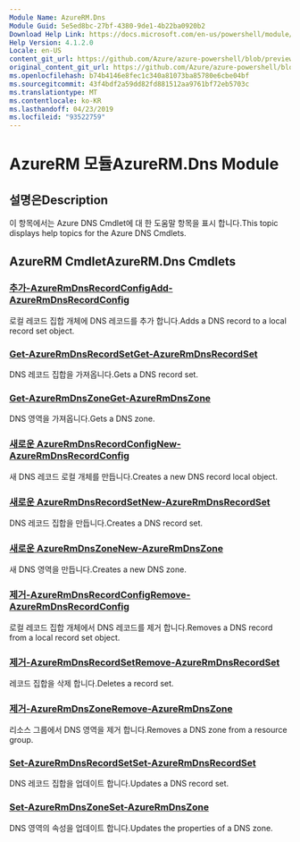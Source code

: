 ```yaml
---
Module Name: AzureRM.Dns
Module Guid: 5e5ed8bc-27bf-4380-9de1-4b22ba0920b2
Download Help Link: https://docs.microsoft.com/en-us/powershell/module/azurerm.dns
Help Version: 4.1.2.0
Locale: en-US
content_git_url: https://github.com/Azure/azure-powershell/blob/preview/src/ResourceManager/Dns/Commands.Dns/help/AzureRM.DNS.md
original_content_git_url: https://github.com/Azure/azure-powershell/blob/preview/src/ResourceManager/Dns/Commands.Dns/help/AzureRM.DNS.md
ms.openlocfilehash: b74b4146e8fec1c340a81073ba85780e6cbe04bf
ms.sourcegitcommit: 43f4bdf2a59dd82fd881512aa9761bf72eb5703c
ms.translationtype: MT
ms.contentlocale: ko-KR
ms.lasthandoff: 04/23/2019
ms.locfileid: "93522759"
---
```

# <span data-ttu-id="3ca15-101">AzureRM 모듈</span><span class="sxs-lookup"><span data-stu-id="3ca15-101">AzureRM.Dns Module</span></span>
## <span data-ttu-id="3ca15-102">설명은</span><span class="sxs-lookup"><span data-stu-id="3ca15-102">Description</span></span>
<span data-ttu-id="3ca15-103">이 항목에서는 Azure DNS Cmdlet에 대 한 도움말 항목을 표시 합니다.</span><span class="sxs-lookup"><span data-stu-id="3ca15-103">This topic displays help topics for the Azure DNS Cmdlets.</span></span>

## <span data-ttu-id="3ca15-104">AzureRM Cmdlet</span><span class="sxs-lookup"><span data-stu-id="3ca15-104">AzureRM.Dns Cmdlets</span></span>
### [<span data-ttu-id="3ca15-105">추가-AzureRmDnsRecordConfig</span><span class="sxs-lookup"><span data-stu-id="3ca15-105">Add-AzureRmDnsRecordConfig</span></span>](Add-AzureRmDnsRecordConfig.md)
<span data-ttu-id="3ca15-106">로컬 레코드 집합 개체에 DNS 레코드를 추가 합니다.</span><span class="sxs-lookup"><span data-stu-id="3ca15-106">Adds a DNS record to a local record set object.</span></span>

### [<span data-ttu-id="3ca15-107">Get-AzureRmDnsRecordSet</span><span class="sxs-lookup"><span data-stu-id="3ca15-107">Get-AzureRmDnsRecordSet</span></span>](Get-AzureRmDnsRecordSet.md)
<span data-ttu-id="3ca15-108">DNS 레코드 집합을 가져옵니다.</span><span class="sxs-lookup"><span data-stu-id="3ca15-108">Gets a DNS record set.</span></span>

### [<span data-ttu-id="3ca15-109">Get-AzureRmDnsZone</span><span class="sxs-lookup"><span data-stu-id="3ca15-109">Get-AzureRmDnsZone</span></span>](Get-AzureRmDnsZone.md)
<span data-ttu-id="3ca15-110">DNS 영역을 가져옵니다.</span><span class="sxs-lookup"><span data-stu-id="3ca15-110">Gets a DNS zone.</span></span>

### [<span data-ttu-id="3ca15-111">새로운 AzureRmDnsRecordConfig</span><span class="sxs-lookup"><span data-stu-id="3ca15-111">New-AzureRmDnsRecordConfig</span></span>](New-AzureRmDnsRecordConfig.md)
<span data-ttu-id="3ca15-112">새 DNS 레코드 로컬 개체를 만듭니다.</span><span class="sxs-lookup"><span data-stu-id="3ca15-112">Creates a new DNS record local object.</span></span>

### [<span data-ttu-id="3ca15-113">새로운 AzureRmDnsRecordSet</span><span class="sxs-lookup"><span data-stu-id="3ca15-113">New-AzureRmDnsRecordSet</span></span>](New-AzureRmDnsRecordSet.md)
<span data-ttu-id="3ca15-114">DNS 레코드 집합을 만듭니다.</span><span class="sxs-lookup"><span data-stu-id="3ca15-114">Creates a DNS record set.</span></span>

### [<span data-ttu-id="3ca15-115">새로운 AzureRmDnsZone</span><span class="sxs-lookup"><span data-stu-id="3ca15-115">New-AzureRmDnsZone</span></span>](New-AzureRmDnsZone.md)
<span data-ttu-id="3ca15-116">새 DNS 영역을 만듭니다.</span><span class="sxs-lookup"><span data-stu-id="3ca15-116">Creates a new DNS zone.</span></span>

### [<span data-ttu-id="3ca15-117">제거-AzureRmDnsRecordConfig</span><span class="sxs-lookup"><span data-stu-id="3ca15-117">Remove-AzureRmDnsRecordConfig</span></span>](Remove-AzureRmDnsRecordConfig.md)
<span data-ttu-id="3ca15-118">로컬 레코드 집합 개체에서 DNS 레코드를 제거 합니다.</span><span class="sxs-lookup"><span data-stu-id="3ca15-118">Removes a DNS record from a local record set object.</span></span>

### [<span data-ttu-id="3ca15-119">제거-AzureRmDnsRecordSet</span><span class="sxs-lookup"><span data-stu-id="3ca15-119">Remove-AzureRmDnsRecordSet</span></span>](Remove-AzureRmDnsRecordSet.md)
<span data-ttu-id="3ca15-120">레코드 집합을 삭제 합니다.</span><span class="sxs-lookup"><span data-stu-id="3ca15-120">Deletes a record set.</span></span>

### [<span data-ttu-id="3ca15-121">제거-AzureRmDnsZone</span><span class="sxs-lookup"><span data-stu-id="3ca15-121">Remove-AzureRmDnsZone</span></span>](Remove-AzureRmDnsZone.md)
<span data-ttu-id="3ca15-122">리소스 그룹에서 DNS 영역을 제거 합니다.</span><span class="sxs-lookup"><span data-stu-id="3ca15-122">Removes a DNS zone from a resource group.</span></span>

### [<span data-ttu-id="3ca15-123">Set-AzureRmDnsRecordSet</span><span class="sxs-lookup"><span data-stu-id="3ca15-123">Set-AzureRmDnsRecordSet</span></span>](Set-AzureRmDnsRecordSet.md)
<span data-ttu-id="3ca15-124">DNS 레코드 집합을 업데이트 합니다.</span><span class="sxs-lookup"><span data-stu-id="3ca15-124">Updates a DNS record set.</span></span>

### [<span data-ttu-id="3ca15-125">Set-AzureRmDnsZone</span><span class="sxs-lookup"><span data-stu-id="3ca15-125">Set-AzureRmDnsZone</span></span>](Set-AzureRmDnsZone.md)
<span data-ttu-id="3ca15-126">DNS 영역의 속성을 업데이트 합니다.</span><span class="sxs-lookup"><span data-stu-id="3ca15-126">Updates the properties of a DNS zone.</span></span>

